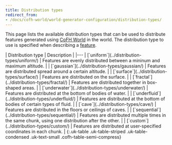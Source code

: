 ```yaml
---
title: Distribution types
redirect_from:
- /docs/cofh-world/world-generator-configuration/distribution-types/
---
```


This page lists the available distribution types that can be used to distribute
features generated using [CoFH World](../../) in the world. The distribution
type to use is specified when describing a [feature](../feature-format/).

<div class="uk-overflow-container" markdown="block">
| Distribution type | Description |
|---
| [`uniform`](../distribution-types/uniform/) | Features are evenly distributed between a mininum and maximum altitude. |
| [`gaussian`](../distribution-types/gaussian/) | Features are distributed spread around a certain altitude. |
| [`surface`](../distribution-types/surface/) | Features are distributed on the surface. |
| [`fractal`](../distribution-types/fractal/) | Features are distributed together in box-shaped areas. |
| [`underwater`](../distribution-types/underwater/) | Features are distributed at the bottom of bodies of water. |
| [`underfluid`](../distribution-types/underfluid/) | Features are distributed at the bottom of bodies of certain types of fluid. |
| [`cave`](../distribution-types/cave/) | Features are distributed in the floors or ceilings of caves. |
| [`sequential`](../distribution-types/sequential/) | Features are distributed multiple times in the same chunk, using one distribution after the other. |
| [`custom`](../distribution-types/custom/) | Features are distributed at user-specified coordinates in each chunk. |
{:.uk-table .uk-table-striped .uk-table-condensed .uk-text-small .cofh-table-semi-compress}
</div>
